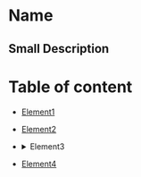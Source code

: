 # Name

## Small Description

# Table of content

* [Element1](#link)
* [Element2](#link)
* <details><summary>Element3</summary>
  <p>
  
  * [SubElement1](#link)
  * [SubElement2](#link)
  * [SubElement3](#link)
  
  </p>
</details>

* [Element4](#link)
